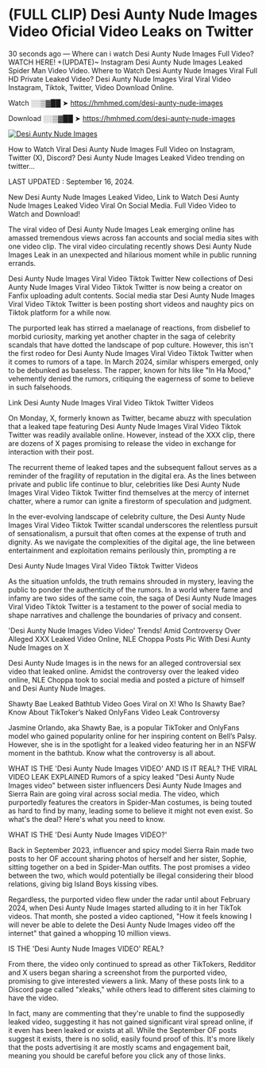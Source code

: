 # (FULL CLIP) Desi Aunty Nude Images Video Oficial Video Leaks on Twitter

30 seconds ago — Where can i watch Desi Aunty Nude Images Full Video? WATCH HERE! +(UPDATE)~ Instagram Desi Aunty Nude Images Leaked Spider Man Video Video. Where to Watch Desi Aunty Nude Images Viral Full HD Private Leaked Video? Desi Aunty Nude Images Viral Viral Video Instagram, Tiktok, Twitter, Video Download Online.

Watch ░░▒▓██ ➤ https://hmhmed.com/desi-aunty-nude-images

Download ░░▒▓██ ➤ https://hmhmed.com/desi-aunty-nude-images

[![Desi Aunty Nude Images](https://i.imgur.com/dJHk4Zq.gif)](https://hmhmed.com/desi-aunty-nude-images)

How to Watch Viral Desi Aunty Nude Images Full Video on Instagram, Twitter (X), Discord? Desi Aunty Nude Images Leaked Video trending on twitter...

LAST UPDATED : September 16, 2024.

New Desi Aunty Nude Images Leaked Video, Link to Watch Desi Aunty Nude Images Leaked Video Viral On Social Media. Full Video Video to Watch and Download!

The viral video of Desi Aunty Nude Images Leak emerging online has amassed tremendous views across fan accounts and social media sites with one video clip. The viral video circulating recently shows Desi Aunty Nude Images Leak in an unexpected and hilarious moment while in public running errands.

Desi Aunty Nude Images Viral Video Tiktok Twitter New collections of Desi Aunty Nude Images Viral Video Tiktok Twitter is now being a creator on Fanfix uploading adult contents. Social media star Desi Aunty Nude Images Viral Video Tiktok Twitter is been posting short videos and naughty pics on Tiktok platform for a while now.

The purported leak has stirred a maelanage of reactions, from disbelief to morbid curiosity, marking yet another chapter in the saga of celebrity scandals that have dotted the landscape of pop culture. However, this isn't the first rodeo for Desi Aunty Nude Images Viral Video Tiktok Twitter when it comes to rumors of a tape. In March 2024, similar whispers emerged, only to be debunked as baseless. The rapper, known for hits like "In Ha Mood," vehemently denied the rumors, critiquing the eagerness of some to believe in such falsehoods.

Link Desi Aunty Nude Images Viral Video Tiktok Twitter Videos

On Monday, X, formerly known as Twitter, became abuzz with speculation that a leaked tape featuring Desi Aunty Nude Images Viral Video Tiktok Twitter was readily available online. However, instead of the XXX clip, there are dozens of X pages promising to release the video in exchange for interaction with their post.

The recurrent theme of leaked tapes and the subsequent fallout serves as a reminder of the fragility of reputation in the digital era. As the lines between private and public life continue to blur, celebrities like Desi Aunty Nude Images Viral Video Tiktok Twitter find themselves at the mercy of internet chatter, where a rumor can ignite a firestorm of speculation and judgment.

In the ever-evolving landscape of celebrity culture, the Desi Aunty Nude Images Viral Video Tiktok Twitter scandal underscores the relentless pursuit of sensationalism, a pursuit that often comes at the expense of truth and dignity. As we navigate the complexities of the digital age, the line between entertainment and exploitation remains perilously thin, prompting a re

Desi Aunty Nude Images Viral Video Tiktok Twitter Videos

As the situation unfolds, the truth remains shrouded in mystery, leaving the public to ponder the authenticity of the rumors. In a world where fame and infamy are two sides of the same coin, the saga of Desi Aunty Nude Images Viral Video Tiktok Twitter is a testament to the power of social media to shape narratives and challenge the boundaries of privacy and consent.

'Desi Aunty Nude Images Video Video' Trends! Amid Controversy Over Alleged XXX Leaked Video Online, NLE Choppa Posts Pic With Desi Aunty Nude Images on X

Desi Aunty Nude Images is in the news for an alleged controversial sex video that leaked online. Amidst the controversy over the leaked video online, NLE Choppa took to social media and posted a picture of himself and Desi Aunty Nude Images.

Shawty Bae Leaked Bathtub Video Goes Viral on X! Who Is Shawty Bae? Know About TikToker’s Naked OnlyFans Video Leak Controversy

Jasmine Orlando, aka Shawty Bae, is a popular TikToker and OnlyFans model who gained popularity online for her inspiring content on Bell’s Palsy. However, she is in the spotlight for a leaked video featuring her in an NSFW moment in the bathtub. Know what the controversy is all about.

WHAT IS THE 'Desi Aunty Nude Images VIDEO' AND IS IT REAL? THE VIRAL VIDEO LEAK EXPLAINED Rumors of a spicy leaked "Desi Aunty Nude Images video" between sister influencers Desi Aunty Nude Images and Sierra Rain are going viral across social media. The video, which purportedly features the creators in Spider-Man costumes, is being touted as hard to find by many, leading some to believe it might not even exist. So what's the deal? Here's what you need to know.

WHAT IS THE 'Desi Aunty Nude Images VIDEO?'

Back in September 2023, influencer and spicy model Sierra Rain made two posts to her OF account sharing photos of herself and her sister, Sophie, sitting together on a bed in Spider-Man outfits. The post promises a video between the two, which would potentially be illegal considering their blood relations, giving big Island Boys kissing vibes.

Regardless, the purported video flew under the radar until about February 2024, when Desi Aunty Nude Images started alluding to it in her TikTok videos. That month, she posted a video captioned, "How it feels knowing I will never be able to delete the Desi Aunty Nude Images video off the internet" that gained a whopping 10 million views.

IS THE 'Desi Aunty Nude Images VIDEO' REAL?

From there, the video only continued to spread as other TikTokers, Redditor and X users began sharing a screenshot from the purported video, promising to give interested viewers a link. Many of these posts link to a Discord page called "xleaks," while others lead to different sites claiming to have the video.

In fact, many are commenting that they're unable to find the supposedly leaked video, suggesting it has not gained significant viral spread online, if it even has been leaked or exists at all. While the September OF posts suggest it exists, there is no solid, easily found proof of this. It's more likely that the posts advertising it are mostly scams and engagement bait, meaning you should be careful before you click any of those links.